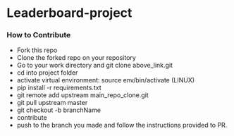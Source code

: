 # Leaderboard-project


### How to Contribute

- Fork this repo
- Clone the forked repo on your repository
- Go to your work directory and git clone above_link.git
- cd into project folder
- activate virtual environment: source env/bin/activate (LINUX)
- pip install -r requirements.txt
- git remote add upstream main_repo_clone.git
- git pull upstream master
- git checkout -b branchName
- contribute
- push to the branch you made and follow the instructions provided to PR.


